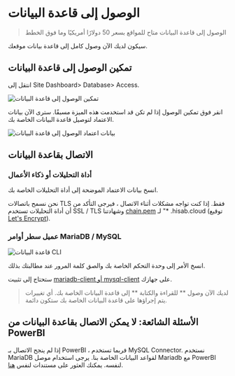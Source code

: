 # الوصول إلى قاعدة البيانات

> الوصول إلى قاعدة البيانات متاح للمواقع بسعر 50 دولارًا أمريكيًا وما فوق الخطط

سيكون لديك الآن وصول كامل إلى قاعدة بيانات موقعك.

## تمكين الوصول إلى قاعدة البيانات

انتقل إلى Site Dashboard> Database> Access.

![تمكين الوصول إلى قاعدة البيانات](https://frappecloud.com/files/database-access-enable.png)

انقر فوق تمكين الوصول إذا لم تكن قد استخدمت هذه الميزة مسبقًا. سترى الآن بيانات الاعتماد لتوصيل قاعدة البيانات الخاصة بك.

![بيانات اعتماد الوصول إلى قاعدة البيانات](https://frappecloud.com/files/database-access-credentials.png)

## الاتصال بقاعدة البيانات

### أداة التحليلات أو ذكاء الأعمال

انسخ بيانات الاعتماد الموضحة إلى أداة التحليلات الخاصة بك.

نحن نسمح باتصالات TLS فقط. إذا كنت تواجه مشكلات أثناء الاتصال ، فيرجى التأكد من أن أداة التحليلات تستخدم SSL / TLS وشهادتنا [chain.pem](https://frappecloud.com/files/chain.pem) لـ "\* .hisab.cloud (توقيع [Let's Encrypt](https://letsencrypt.org/)).

### عميل سطر أوامر MariaDB / MySQL

![قاعدة البيانات CLI](https://frappecloud.com/files/database-access-cli.png)

انسخ الأمر إلى وحدة التحكم الخاصة بك والصق كلمة المرور عند مطالبتك بذلك.

ستحتاج إلى تثبيت [mariadb-client أو mysql-client](https://mariadb.com/docs/server/connect/clients/mariadb-client/) على جهازك.

> لديك الآن وصول \*\* للقراءة والكتابة \*\* إلى قاعدة البيانات الخاصة بك. أي تغييرات يتم إجراؤها على قاعدة البيانات الخاصة بك ستكون دائمة.

## الأسئلة الشائعة: لا يمكن الاتصال بقاعدة البيانات من PowerBI

إذا لم ينجح الاتصال بـ PowerBI ، فربما تستخدم MySQL Connector. نستخدم MariaDB لقواعد البيانات الخاصة بنا. يرجى استخدام موصل Mariadb مع PowerBI لنفسه. يمكنك العثور على مستندات لنفس [هنا](https://mariadb.com/resources/blog/getting-started-with-the-mariadb-direct-query-adapter-for-microsoft-power-bi/).

